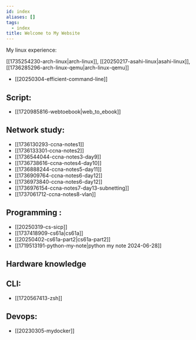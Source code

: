 ```yaml
---
id: index
aliases: []
tags:
  - index
title: Welcome to My Website
---
```


My linux experience:

[[1735254230-arch-linux|arch-linux]], [[20250217-asahi-linux|asahi-linux]], [[1736285296-arch-linux-qemu|arch-linux-qemu]]

- [[20250304-efficient-command-line]]

## Script:

- [[1720985816-webtoebook|web_to_ebook]]

## Network study:

- [[1736130293-ccna-notes1]]
- [[1736133301-ccna-notes2]]
- [[1736544044-ccna-notes3-day9]]
- [[1736738616-ccna-notes4-day10]]
- [[1736888244-ccna-notes5-day11]]
- [[1736909764-ccna-notes6-day12]]
- [[1736973840-ccna-notes6-day12]]
- [[1736976154-ccna-notes7-day13-subnetting]]
- [[1737061712-ccna-notes8-vlan]]

## Programming :

- [[20250319-cs-sicp]]
- [[1737418909-cs61a|cs61a]]
- [[20250402-cs61a-part2|cs61a-part2]]
- [[1719513191-python-my-note|python my note 2024-06-28]]

## Hardware knowledge

## CLI:

- [[1720567413-zsh]]

## Devops:

- [[20230305-mydocker]]
